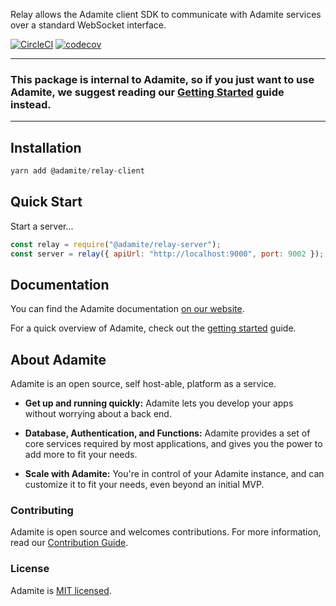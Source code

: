 Relay allows the Adamite client SDK to communicate with Adamite services over a standard WebSocket interface.

[![CircleCI](https://circleci.com/gh/adamitejs/relay-server.svg?style=svg)](https://circleci.com/gh/adamitejs/relay-server)
[![codecov](https://codecov.io/gh/adamitejs/relay-server/branch/master/graph/badge.svg)](https://codecov.io/gh/adamitejs/relay-server)

---

### This package is internal to Adamite, so if you just want to use Adamite, we suggest reading our [Getting Started](https://adamite.gitbook.io/docs/adamite-server/get-started) guide instead.

---

## Installation

```js
yarn add @adamite/relay-client
```

## Quick Start

Start a server...

```js
const relay = require("@adamite/relay-server");
const server = relay({ apiUrl: "http://localhost:9000", port: 9002 });
```

## Documentation

You can find the Adamite documentation [on our website](https://adamite.gitbook.io/docs).

For a quick overview of Adamite, check out the [getting started](https://adamite.gitbook.io/docs/adamite-server/get-started) guide.

## About Adamite

Adamite is an open source, self host-able, platform as a service.

- **Get up and running quickly:** Adamite lets you develop your apps without worrying about a back end.

- **Database, Authentication, and Functions:** Adamite provides a set of core services required by most applications, and gives you the power to add more to fit your needs.

- **Scale with Adamite:** You're in control of your Adamite instance, and can customize it to fit your needs, even beyond an initial MVP.

### Contributing

Adamite is open source and welcomes contributions. For more information, read our [Contribution Guide](https://adamite.gitbook.io/docs/organization/contributing-to-adamite).

### License

Adamite is [MIT licensed](LICENSE.md).
